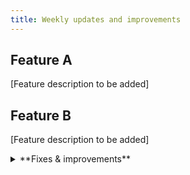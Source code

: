 ```yaml
---
title: Weekly updates and improvements
---
```


## Feature A

[Feature description to be added]

## Feature B

[Feature description to be added]

<details>

<summary>**Fixes & improvements**</summary>

- **Neon CLI**

  - The Neon CLI now supports a `--name` option that you can use to name a compute when adidng a compute to a Neon branch. This option is helpful when a branch has multiple computes. A Neon branch can have a single read-write compute and multiple read-only computes, serving as [read replicas](https://neon.com/docs/introduction/read-replicas).

    ```bash
    neon branches add-compute mybranch --name myreplica --type read_only
    ``` 

  - The CLI now automatically detects invalid credentials (401 responses), deletes them, and prompts for re-authentication instead of failing immediately

  🚀 If you're not using the Neon CLI yet, get set up in just a few steps with the [Neon CLI Quickstart](/docs/reference/cli-quickstart).


- **Neon Console**
  - [Console improvements to be added]


- **Fixes**
  - [Fixes to be added]

</details>
